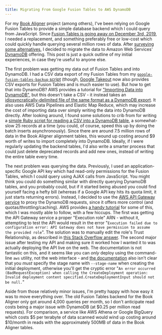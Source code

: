 ```yaml
---
title: Migrating From Google Fusion Tables to AWS DynamoDB
---
```


For my [Book Aligner](https://ryanfb.github.io/book-aligner/) project (among others), I've been relying on Google Fusion Tables to provide a simple database backend which I could query from JavaScript. Since [Fusion Tables is going away on December 3rd, 2019](https://gsuiteupdates.googleblog.com/2018/12/google-fusion-tables-to-be-shut-down-on.html), I needed a replacement, and something preferably free or low-cost which could quickly handle querying several million rows of data. After [surveying some alternatives](https://gist.github.com/ryanfb/6501d394bdea7acd5e31367ee6a9180f), I decided to migrate the data to Amazon Web Services' [DynamoDB](https://aws.amazon.com/dynamodb/) offering. This post is just a quick outline of my initial experiences, in case they're useful to anyone else.

The first problem was getting my data out of Fusion Tables and into DynamoDB. I had a CSV data export of my Fusion Tables from my [`google-fusion-tables-backup` script](https://github.com/ryanfb/google-fusion-tables-backup) (though, [Google Takeout](https://takeout.google.com/settings/takeout) now also provides CSV exports for Fusion Tables and is much easier to use). But how to get that into DynamoDB? AWS provides a tutorial for ["Importing Data into DynamoDB"](https://docs.aws.amazon.com/datapipeline/latest/DeveloperGuide/dp-importexport-ddb-part1.html), but this doesn't take a CSV - it instead takes an [idiosyncratically-delimited file of the same format as a DynamoDB export](https://elasticmapreduce.s3.amazonaws.com/samples/Store/ProductCatalog/ProductCatalog.txt). It also uses AWS Data Pipelines and Elastic Map Reduce, which may increase the cost of importing data over simply writing the data into DynamoDB directly. After looking around, I found some solutions to crib from for writing a [simple Ruby script for reading a CSV into a DynamoDB table](https://gist.github.com/ryanfb/8e98e570967c4f9829398d03bd2ae91c), a somewhat-slow 25 records at a time (you could, of course, speed this up by doing the batch inserts asynchronously). Since there are around 7.5 million rows of data in the Book Aligner alignment tables, this wound up costing around $9 worth of writes to import completely into DynamoDB. Ideally, if I were regularly updating the backend tables, I'd also write a smarter process that could just delete deprecated records and add new ones, instead of writing the entire table every time.

The next problem was querying the data. Previously, I used an application-specific Google API key which had read-only permissions for the Fusion Tables, which I could query using AJAX calls from JavaScript. You might think you could do something similar with directly querying DynamoDB tables, and you probably could, but if it started being abused you could find yourself facing a hefty bill (whereas if a Google API key hits its quota limit, it just starts returning errors). Instead, I decided to use the [AWS API Gateway service](https://aws.amazon.com/api-gateway/) to proxy the DynamoDB requests, since it offers more control (and quotas/throttling/caching). AWS provides [a handy tutorial](https://aws.amazon.com/blogs/compute/using-amazon-api-gateway-as-a-proxy-for-dynamodb/) for some of this, which I was mostly able to follow, with a few hiccups. The first was getting the API Gateway service a proper "Execution role" ARN - without it, attempting to test the API would result in the error "`Execution failed due to configuration error: API Gateway does not have permission to assume the provided role`". The solution was to manually edit the role's Trust Relationship, as described in [this Stack Overflow answer](https://stackoverflow.com/a/46768332). The second major issue after testing my API and making sure it worked how I wanted it to was actually deploying the API live on the web. The documentation is not fantastic on this, and it seems like you can *only* deploy using the command-line `aws` utility, not the web interface - and [the documentation](https://docs.aws.amazon.com/apigateway/latest/developerguide/set-up-deployments.html) also isn't clear that you *must* specify the stage name with `--stage-name` when creating the initial deployment, otherwise you'll get the cryptic error "`An error occurred (BadRequestException) when calling the CreateDeployment operation: Invalid deployment content specified.CreateDeploymentInput should not be null.`" 

Aside from those relatively minor issues, I'm pretty happy with how easy it was to move everything over. The old Fusion Tables backend for the Book Aligner only got around 4,000 queries per month, so I don't anticipate read costs being a major issue with DynamoDB (at $0.25 per million read requests). For comparison, a service like AWS Athena or Google BigQuery which costs $5 per terabyte of data scanned would wind up costing around $10/month in reads with the approximately 500MB of data in the Book Aligner tables.
